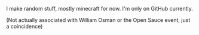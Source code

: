 I make random stuff, mostly minecraft for now.
I'm only on GitHub currently.


(Not actually associated with William Osman or the Open Sauce event, just a coincidence)
